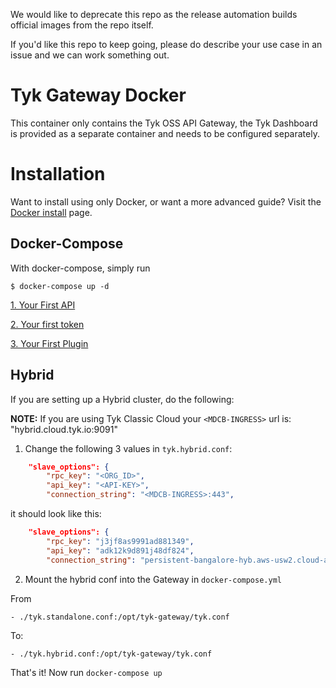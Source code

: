 We would like to deprecate this repo as the release automation builds official images from the repo itself.

If you'd like this repo to keep going, please do describe your use case in an issue and we can work something out.

Tyk Gateway Docker
=================================

This container only contains the Tyk OSS API Gateway, the Tyk Dashboard is provided as a separate container and needs to be configured separately.


# Installation

Want to install using only Docker, or want a more advanced guide?  Visit the [Docker install](get-started/install-with-docker.md) page.

## Docker-Compose

With docker-compose, simply run 
```
$ docker-compose up -d
```

[1. Your First API](get-started/your-first-api.md)

[2. Your first token](get-started/your-first-token.md)

[3. Your First Plugin](get-started/your-first-plugin.md)


## Hybrid

If you are setting up a Hybrid cluster, do the following:

**NOTE:** If you are using Tyk Classic Cloud your `<MDCB-INGRESS>` url is: "hybrid.cloud.tyk.io:9091"

1. Change the following 3 values in `tyk.hybrid.conf`:
```json
    "slave_options": {
        "rpc_key": "<ORG_ID>",
        "api_key": "<API-KEY>",
        "connection_string": "<MDCB-INGRESS>:443",
```

it should look like this:

```json
    "slave_options": {
        "rpc_key": "j3jf8as9991ad881349",
        "api_key": "adk12k9d891j48df824",
        "connection_string": "persistent-bangalore-hyb.aws-usw2.cloud-ara.tyk.io:443",
```

2. Mount the hybrid conf into the Gateway in `docker-compose.yml`

From
```
- ./tyk.standalone.conf:/opt/tyk-gateway/tyk.conf
```

To:
```
- ./tyk.hybrid.conf:/opt/tyk-gateway/tyk.conf
```

That's it!  Now run `docker-compose up`
